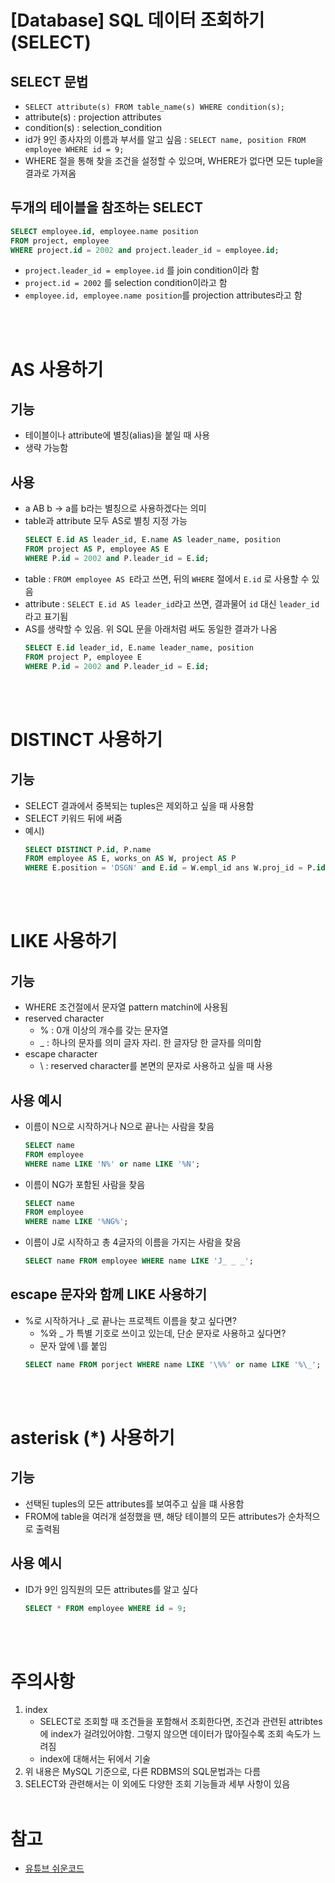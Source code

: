 # [Database] SQL 데이터 조회하기(SELECT)

## SELECT 문법
- `SELECT attribute(s) FROM table_name(s) WHERE condition(s);`
- attribute(s) : projection attributes
- condition(s) : selection_condition
- id가 9인 종사자의 이름과 부서를 알고 싶음
	: `SELECT name, position FROM employee WHERE id = 9;`
- WHERE 절을 통해 찾을 조건을 설정할 수 있으며, WHERE가 없다면 모든 tuple을 결과로 가져옴

## 두개의 테이블을 참조하는 SELECT
``` SQL
SELECT employee.id, employee.name position
FROM project, employee
WHERE project.id = 2002 and project.leader_id = employee.id;
```
- `project.leader_id = employee.id` 를 join condition이라 함
- `project.id = 2002` 를 selection condition이라고 함
- `employee.id, employee.name position`를 projection attributes라고 함

<br><br>

# AS 사용하기
## 기능
- 테이블이나 attribute에 별칭(alias)을 붙일 때 사용
- 생략 가능함
## 사용
- a AB b -> a를 b라는 별칭으로 사용하겠다는 의미
- table과 attribute 모두 AS로 별칭 지정 가능
	``` SQL
	SELECT E.id AS leader_id, E.name AS leader_name, position
	FROM project AS P, employee AS E
	WHERE P.id = 2002 and P.leader_id = E.id;
	```
- table : `FROM employee AS E`라고 쓰면, 뒤의 `WHERE` 절에서 `E.id` 로 사용할 수 있음
- attribute : `SELECT E.id AS leader_id`라고 쓰면, 결과물어 `id` 대신 `leader_id`라고 표기됨
- AS를 생략할 수 있음. 위 SQL 문을 아래처럼 써도 동일한 결과가 나옴
	``` SQL
	SELECT E.id leader_id, E.name leader_name, position
	FROM project P, employee E
	WHERE P.id = 2002 and P.leader_id = E.id;
	```

<br><br>

# DISTINCT 사용하기
## 기능
- SELECT 결과에서 중복되는 tuples은 제외하고 싶을 때 사용함
- SELECT 키워드 뒤에 써줌
- 예시)
	``` SQL
	SELECT DISTINCT P.id, P.name
	FROM employee AS E, works_on AS W, project AS P
	WHERE E.position = 'DSGN' and E.id = W.empl_id ans W.proj_id = P.id;
	```

<br><br>


# LIKE 사용하기
## 기능
- WHERE 조건절에서 문자열 pattern matchin에 사용됨
- reserved character
	- % : 0개 이상의 개수를 갖는 문자열
	- _ : 하나의 문자를 의미 글자 자리. 한 글자당 한 글자를 의미함
- escape character
	- \ : reserved character를 본면의 문자로 사용하고 싶을 때 사용
## 사용 예시
- 이름이 N으로 시작하거나 N으로 끝나는 사람을 찾음
	``` SQL
	SELECT name
	FROM employee
	WHERE name LIKE 'N%' or name LIKE '%N';
	```
- 이름이 NG가 포함된 사람을 찾음
	``` SQL
	SELECT name
	FROM employee
	WHERE name LIKE '%NG%';
	```
- 이름이 J로 시작하고 총 4글자의 이름을 가지는 사람을 찾음
	``` SQL
	SELECT name FROM employee WHERE name LIKE 'J_ _ _';
	```
## escape 문자와 함께 LIKE 사용하기
- %로 시작하거나 _로 끝나는 프로젝트 이름을 찾고 싶다면?
	- %와 _ 가 특별 기호로 쓰이고 있는데, 단순 문자로 사용하고 싶다면? 
	- 문자 앞에 \를 붙임
	``` SQL
	SELECT name FROM porject WHERE name LIKE '\%%' or name LIKE '%\_';
	```

<br><br>

# asterisk (*) 사용하기
## 기능
- 선택된 tuples의 모든 attributes를 보여주고 싶을 떄 사용함
- FROM에 table을 여러개 설정했을 땐, 해당 테이블의 모든 attributes가 순차적으로 출력됨
## 사용 예시
- ID가 9인 임직원의 모든 attributes를 알고 싶다
	``` SQL
	SELECT * FROM employee WHERE id = 9;
	```

<br><br>

# 주의사항
1. index
	- SELECT로 조회할 때 조건들을 포함해서 조회한다면, 조건과 관련된 attribtes에 index가 걸려있어야함. 그렇지 않으면 데이터가 많아질수록 조회 속도가 느려짐
	- index에 대해서는 뒤에서 기술
2. 위 내용은 MySQL 기준으로, 다른 RDBMS의 SQL문법과는 다름
3. SELECT와 관련해서는 이 외에도 다양한 조회 기능들과 세부 사항이 있음
<br><br>

# 참고
- [유튜브 쉬운코드](https://youtu.be/aL0XXc1yGPs)
